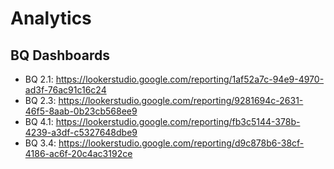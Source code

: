# Analytics


## BQ Dashboards


* BQ 2.1: https://lookerstudio.google.com/reporting/1af52a7c-94e9-4970-ad3f-76ac91c16c24
* BQ 2.3: https://lookerstudio.google.com/reporting/9281694c-2631-46f5-8aab-0b23cb568ee9
* BQ 4.1: https://lookerstudio.google.com/reporting/fb3c5144-378b-4239-a3df-c5327648dbe9
* BQ 3.4: https://lookerstudio.google.com/reporting/d9c878b6-38cf-4186-ac6f-20c4ac3192ce

